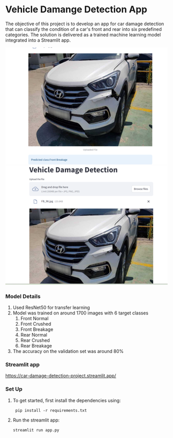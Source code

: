 # Vehicle Damange Detection App

The objective of this project is to develop an app for car damage detection 
that can classify the condition of a car's front and rear into six predefined categories. The 
solution is delivered as a trained machine learning model integrated into a Streamlit 
app.

![app](app_screenshot1.png)
![app](app_screenshot2.png)


### Model Details
1. Used ResNet50 for transfer learning
2. Model was trained on around 1700 images with 6 target classes
   1. Front Normal
   1. Front Crushed
   1. Front Breakage
   1. Rear Normal
   1. Rear Crushed
   1. Rear Breakage
9. The accuracy on the validation set was around 80%

### Streamlit app
https://car-damage-detection-project.streamlit.app/

### Set Up

1. To get started, first install the dependencies using:
    ```commandline
     pip install -r requirements.txt
    ```
   
2. Run the streamlit app:
   ```commandline
   streamlit run app.py
